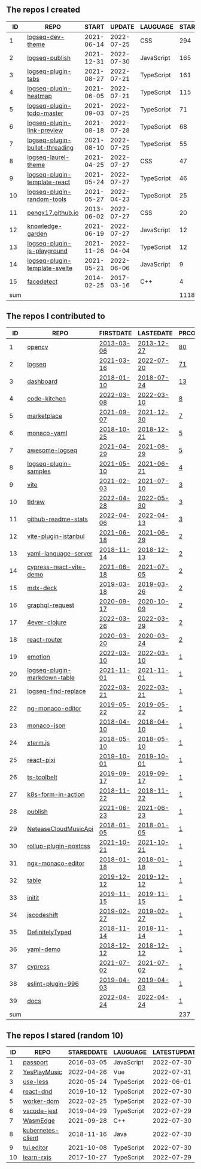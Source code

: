 <!--START_SECTION:my_github-->
## The repos I created
| ID  |                                            REPO                                             |   START    |   UPDATE   |  LAUGUAGE  | STARS |
|-----|---------------------------------------------------------------------------------------------|------------|------------|------------|-------|
|   1 | [logseq-dev-theme](https://github.com/pengx17/logseq-dev-theme)                             | 2021-06-14 | 2022-07-25 | CSS        |   294 |
|   2 | [logseq-publish](https://github.com/pengx17/logseq-publish)                                 | 2021-12-31 | 2022-07-30 | JavaScript |   165 |
|   3 | [logseq-plugin-tabs](https://github.com/pengx17/logseq-plugin-tabs)                         | 2021-08-27 | 2022-07-21 | TypeScript |   161 |
|   4 | [logseq-plugin-heatmap](https://github.com/pengx17/logseq-plugin-heatmap)                   | 2021-06-05 | 2022-07-21 | TypeScript |   115 |
|   5 | [logseq-plugin-todo-master](https://github.com/pengx17/logseq-plugin-todo-master)           | 2021-09-03 | 2022-07-25 | TypeScript |    71 |
|   6 | [logseq-plugin-link-preview](https://github.com/pengx17/logseq-plugin-link-preview)         | 2021-08-18 | 2022-07-28 | TypeScript |    68 |
|   7 | [logseq-plugin-bullet-threading](https://github.com/pengx17/logseq-plugin-bullet-threading) | 2021-08-10 | 2022-07-25 | TypeScript |    55 |
|   8 | [logseq-laurel-theme](https://github.com/pengx17/logseq-laurel-theme)                       | 2021-04-25 | 2022-07-27 | CSS        |    47 |
|   9 | [logseq-plugin-template-react](https://github.com/pengx17/logseq-plugin-template-react)     | 2021-05-24 | 2022-07-27 | TypeScript |    46 |
|  10 | [logseq-plugin-random-tools](https://github.com/pengx17/logseq-plugin-random-tools)         | 2021-05-27 | 2022-04-23 | TypeScript |    25 |
|  11 | [pengx17.github.io](https://github.com/pengx17/pengx17.github.io)                           | 2013-06-02 | 2022-07-27 | CSS        |    20 |
|  12 | [knowledge-garden](https://github.com/pengx17/knowledge-garden)                             | 2021-06-19 | 2022-07-27 | JavaScript |    12 |
|  13 | [logseq-plugin-js-playground](https://github.com/pengx17/logseq-plugin-js-playground)       | 2021-11-26 | 2022-04-04 | TypeScript |    12 |
|  14 | [logseq-plugin-template-svelte](https://github.com/pengx17/logseq-plugin-template-svelte)   | 2021-05-21 | 2022-06-06 | JavaScript |     9 |
|  15 | [facedetect](https://github.com/pengx17/facedetect)                                         | 2014-02-25 | 2017-03-16 | C++        |     4 |
| sum |                                                                                             |            |            |            |  1118 |

## The repos I contributed to
| ID  |                                           REPO                                            |                                    FIRSTDATE                                    |                                    LASTEDATE                                    |                                             PRCOUNT                                             |
|-----|-------------------------------------------------------------------------------------------|---------------------------------------------------------------------------------|---------------------------------------------------------------------------------|-------------------------------------------------------------------------------------------------|
|   1 | [opencv](https://github.com/opencv/opencv)                                                | [2013-03-06](https://github.com/opencv/opencv/pull/624)                         | [2013-12-27](https://github.com/opencv/opencv/pull/2072)                        | [80](https://github.com/opencv/opencv/pulls?q=is%3Apr+author%3Apengx17)                         |
|   2 | [logseq](https://github.com/logseq/logseq)                                                | [2021-03-16](https://github.com/logseq/logseq/pull/1467)                        | [2022-07-20](https://github.com/logseq/logseq/pull/6103)                        | [71](https://github.com/logseq/logseq/pulls?q=is%3Apr+author%3Apengx17)                         |
|   3 | [dashboard](https://github.com/kubernetes/dashboard)                                      | [2018-01-10](https://github.com/kubernetes/dashboard/pull/2755)                 | [2018-07-24](https://github.com/kubernetes/dashboard/pull/3166)                 | [13](https://github.com/kubernetes/dashboard/pulls?q=is%3Apr+author%3Apengx17)                  |
|   4 | [code-kitchen](https://github.com/freewheel/code-kitchen)                                 | [2022-03-08](https://github.com/freewheel/code-kitchen/pull/2)                  | [2022-03-10](https://github.com/freewheel/code-kitchen/pull/12)                 | [8](https://github.com/freewheel/code-kitchen/pulls?q=is%3Apr+author%3Apengx17)                 |
|   5 | [marketplace](https://github.com/logseq/marketplace)                                      | [2021-09-07](https://github.com/logseq/marketplace/pull/3)                      | [2021-12-30](https://github.com/logseq/marketplace/pull/61)                     | [7](https://github.com/logseq/marketplace/pulls?q=is%3Apr+author%3Apengx17)                     |
|   6 | [monaco-yaml](https://github.com/remcohaszing/monaco-yaml)                                | [2018-10-25](https://github.com/remcohaszing/monaco-yaml/pull/4)                | [2018-12-21](https://github.com/remcohaszing/monaco-yaml/pull/10)               | [5](https://github.com/remcohaszing/monaco-yaml/pulls?q=is%3Apr+author%3Apengx17)               |
|   7 | [awesome-logseq](https://github.com/logseq/awesome-logseq)                                | [2021-04-29](https://github.com/logseq/awesome-logseq/pull/6)                   | [2021-08-29](https://github.com/logseq/awesome-logseq/pull/26)                  | [5](https://github.com/logseq/awesome-logseq/pulls?q=is%3Apr+author%3Apengx17)                  |
|   8 | [logseq-plugin-samples](https://github.com/logseq/logseq-plugin-samples)                  | [2021-05-10](https://github.com/logseq/logseq-plugin-samples/pull/1)            | [2021-06-21](https://github.com/logseq/logseq-plugin-samples/pull/7)            | [4](https://github.com/logseq/logseq-plugin-samples/pulls?q=is%3Apr+author%3Apengx17)           |
|   9 | [vite](https://github.com/aleclarson/vite)                                                | [2021-02-03](https://github.com/vitejs/vite/pull/1856)                          | [2021-07-10](https://github.com/aleclarson/vite/pull/3)                         | [3](https://github.com/aleclarson/vite/pulls?q=is%3Apr+author%3Apengx17)                        |
|  10 | [tldraw](https://github.com/tldraw/tldraw)                                                | [2022-04-28](https://github.com/tldraw/tldraw/pull/658)                         | [2022-05-30](https://github.com/tldraw/tldraw/pull/706)                         | [3](https://github.com/tldraw/tldraw/pulls?q=is%3Apr+author%3Apengx17)                          |
|  11 | [github-readme-stats](https://github.com/yihong0618/github-readme-stats)                  | [2022-04-06](https://github.com/yihong0618/github-readme-stats/pull/7)          | [2022-04-13](https://github.com/yihong0618/github-readme-stats/pull/9)          | [3](https://github.com/yihong0618/github-readme-stats/pulls?q=is%3Apr+author%3Apengx17)         |
|  12 | [vite-plugin-istanbul](https://github.com/iFaxity/vite-plugin-istanbul)                   | [2021-06-18](https://github.com/iFaxity/vite-plugin-istanbul/pull/4)            | [2021-06-29](https://github.com/iFaxity/vite-plugin-istanbul/pull/5)            | [2](https://github.com/iFaxity/vite-plugin-istanbul/pulls?q=is%3Apr+author%3Apengx17)           |
|  13 | [yaml-language-server](https://github.com/redhat-developer/yaml-language-server)          | [2018-11-14](https://github.com/redhat-developer/yaml-language-server/pull/102) | [2018-12-13](https://github.com/redhat-developer/yaml-language-server/pull/109) | [2](https://github.com/redhat-developer/yaml-language-server/pulls?q=is%3Apr+author%3Apengx17)  |
|  14 | [cypress-react-vite-demo](https://github.com/lmiller1990/cypress-react-vite-demo)         | [2021-06-18](https://github.com/lmiller1990/cypress-react-vite-demo/pull/1)     | [2021-07-05](https://github.com/lmiller1990/cypress-react-vite-demo/pull/2)     | [2](https://github.com/lmiller1990/cypress-react-vite-demo/pulls?q=is%3Apr+author%3Apengx17)    |
|  15 | [mdx-deck](https://github.com/jxnblk/mdx-deck)                                            | [2019-03-18](https://github.com/jxnblk/mdx-deck/pull/278)                       | [2019-03-26](https://github.com/jxnblk/mdx-deck/pull/295)                       | [2](https://github.com/jxnblk/mdx-deck/pulls?q=is%3Apr+author%3Apengx17)                        |
|  16 | [graphql-request](https://github.com/prisma-labs/graphql-request)                         | [2020-09-17](https://github.com/prisma-labs/graphql-request/pull/207)           | [2020-10-09](https://github.com/prisma-labs/graphql-request/pull/217)           | [2](https://github.com/prisma-labs/graphql-request/pulls?q=is%3Apr+author%3Apengx17)            |
|  17 | [4ever-clojure](https://github.com/oxalorg/4ever-clojure)                                 | [2022-03-26](https://github.com/oxalorg/4ever-clojure/pull/54)                  | [2022-03-29](https://github.com/oxalorg/4ever-clojure/pull/58)                  | [2](https://github.com/oxalorg/4ever-clojure/pulls?q=is%3Apr+author%3Apengx17)                  |
|  18 | [react-router](https://github.com/remix-run/react-router)                                 | [2020-03-20](https://github.com/remix-run/react-router/pull/7203)               | [2020-03-24](https://github.com/remix-run/react-router/pull/7211)               | [2](https://github.com/remix-run/react-router/pulls?q=is%3Apr+author%3Apengx17)                 |
|  19 | [emotion](https://github.com/emotion-js/emotion)                                          | [2022-03-10](https://github.com/emotion-js/emotion/pull/2678)                   | [2022-03-10](https://github.com/emotion-js/emotion/pull/2678)                   | [1](https://github.com/emotion-js/emotion/pulls?q=is%3Apr+author%3Apengx17)                     |
|  20 | [logseq-plugin-markdown-table](https://github.com/haydenull/logseq-plugin-markdown-table) | [2021-11-01](https://github.com/haydenull/logseq-plugin-markdown-table/pull/1)  | [2021-11-01](https://github.com/haydenull/logseq-plugin-markdown-table/pull/1)  | [1](https://github.com/haydenull/logseq-plugin-markdown-table/pulls?q=is%3Apr+author%3Apengx17) |
|  21 | [logseq-find-replace](https://github.com/sawhney17/logseq-find-replace)                   | [2022-03-21](https://github.com/sawhney17/logseq-find-replace/pull/1)           | [2022-03-21](https://github.com/sawhney17/logseq-find-replace/pull/1)           | [1](https://github.com/sawhney17/logseq-find-replace/pulls?q=is%3Apr+author%3Apengx17)          |
|  22 | [ng-monaco-editor](https://github.com/alauda/ng-monaco-editor)                            | [2019-05-22](https://github.com/alauda/ng-monaco-editor/pull/14)                | [2019-05-22](https://github.com/alauda/ng-monaco-editor/pull/14)                | [1](https://github.com/alauda/ng-monaco-editor/pulls?q=is%3Apr+author%3Apengx17)                |
|  23 | [monaco-json](https://github.com/microsoft/monaco-json)                                   | [2018-04-10](https://github.com/microsoft/monaco-json/pull/4)                   | [2018-04-10](https://github.com/microsoft/monaco-json/pull/4)                   | [1](https://github.com/microsoft/monaco-json/pulls?q=is%3Apr+author%3Apengx17)                  |
|  24 | [xterm.js](https://github.com/xtermjs/xterm.js)                                           | [2018-05-10](https://github.com/xtermjs/xterm.js/pull/1444)                     | [2018-05-10](https://github.com/xtermjs/xterm.js/pull/1444)                     | [1](https://github.com/xtermjs/xterm.js/pulls?q=is%3Apr+author%3Apengx17)                       |
|  25 | [react-pixi](https://github.com/inlet/react-pixi)                                         | [2019-10-01](https://github.com/inlet/react-pixi/pull/146)                      | [2019-10-01](https://github.com/inlet/react-pixi/pull/146)                      | [1](https://github.com/inlet/react-pixi/pulls?q=is%3Apr+author%3Apengx17)                       |
|  26 | [ts-toolbelt](https://github.com/millsp/ts-toolbelt)                                      | [2019-09-17](https://github.com/millsp/ts-toolbelt/pull/48)                     | [2019-09-17](https://github.com/millsp/ts-toolbelt/pull/48)                     | [1](https://github.com/millsp/ts-toolbelt/pulls?q=is%3Apr+author%3Apengx17)                     |
|  27 | [k8s-form-in-action](https://github.com/alauda/k8s-form-in-action)                        | [2018-11-22](https://github.com/alauda/k8s-form-in-action/pull/1)               | [2018-11-22](https://github.com/alauda/k8s-form-in-action/pull/1)               | [1](https://github.com/alauda/k8s-form-in-action/pulls?q=is%3Apr+author%3Apengx17)              |
|  28 | [publish](https://github.com/logseq/publish)                                              | [2021-06-23](https://github.com/logseq/publish/pull/2)                          | [2021-06-23](https://github.com/logseq/publish/pull/2)                          | [1](https://github.com/logseq/publish/pulls?q=is%3Apr+author%3Apengx17)                         |
|  29 | [NeteaseCloudMusicApi](https://github.com/Binaryify/NeteaseCloudMusicApi)                 | [2018-01-05](https://github.com/Binaryify/NeteaseCloudMusicApi/pull/165)        | [2018-01-05](https://github.com/Binaryify/NeteaseCloudMusicApi/pull/165)        | [1](https://github.com/Binaryify/NeteaseCloudMusicApi/pulls?q=is%3Apr+author%3Apengx17)         |
|  30 | [rollup-plugin-postcss](https://github.com/egoist/rollup-plugin-postcss)                  | [2021-10-21](https://github.com/egoist/rollup-plugin-postcss/pull/403)          | [2021-10-21](https://github.com/egoist/rollup-plugin-postcss/pull/403)          | [1](https://github.com/egoist/rollup-plugin-postcss/pulls?q=is%3Apr+author%3Apengx17)           |
|  31 | [ngx-monaco-editor](https://github.com/atularen/ngx-monaco-editor)                        | [2018-01-18](https://github.com/atularen/ngx-monaco-editor/pull/21)             | [2018-01-18](https://github.com/atularen/ngx-monaco-editor/pull/21)             | [1](https://github.com/atularen/ngx-monaco-editor/pulls?q=is%3Apr+author%3Apengx17)             |
|  32 | [table](https://github.com/TanStack/table)                                                | [2019-12-12](https://github.com/TanStack/table/pull/1764)                       | [2019-12-12](https://github.com/TanStack/table/pull/1764)                       | [1](https://github.com/TanStack/table/pulls?q=is%3Apr+author%3Apengx17)                         |
|  33 | [initit](https://github.com/c8r/initit)                                                   | [2019-11-15](https://github.com/c8r/initit/pull/5)                              | [2019-11-15](https://github.com/c8r/initit/pull/5)                              | [1](https://github.com/c8r/initit/pulls?q=is%3Apr+author%3Apengx17)                             |
|  34 | [jscodeshift](https://github.com/facebook/jscodeshift)                                    | [2019-02-27](https://github.com/facebook/jscodeshift/pull/308)                  | [2019-02-27](https://github.com/facebook/jscodeshift/pull/308)                  | [1](https://github.com/facebook/jscodeshift/pulls?q=is%3Apr+author%3Apengx17)                   |
|  35 | [DefinitelyTyped](https://github.com/DefinitelyTyped/DefinitelyTyped)                     | [2018-11-14](https://github.com/DefinitelyTyped/DefinitelyTyped/pull/30516)     | [2018-11-14](https://github.com/DefinitelyTyped/DefinitelyTyped/pull/30516)     | [1](https://github.com/DefinitelyTyped/DefinitelyTyped/pulls?q=is%3Apr+author%3Apengx17)        |
|  36 | [yaml-demo](https://github.com/gary-fei/yaml-demo)                                        | [2018-12-12](https://github.com/gary-fei/yaml-demo/pull/1)                      | [2018-12-12](https://github.com/gary-fei/yaml-demo/pull/1)                      | [1](https://github.com/gary-fei/yaml-demo/pulls?q=is%3Apr+author%3Apengx17)                     |
|  37 | [cypress](https://github.com/cypress-io/cypress)                                          | [2021-07-02](https://github.com/cypress-io/cypress/pull/17180)                  | [2021-07-02](https://github.com/cypress-io/cypress/pull/17180)                  | [1](https://github.com/cypress-io/cypress/pulls?q=is%3Apr+author%3Apengx17)                     |
|  38 | [eslint-plugin-996](https://github.com/0xYootou/eslint-plugin-996)                        | [2019-04-03](https://github.com/0xYootou/eslint-plugin-996/pull/3)              | [2019-04-03](https://github.com/0xYootou/eslint-plugin-996/pull/3)              | [1](https://github.com/0xYootou/eslint-plugin-996/pulls?q=is%3Apr+author%3Apengx17)             |
|  39 | [docs](https://github.com/logseq/docs)                                                    | [2022-04-24](https://github.com/logseq/docs/pull/44)                            | [2022-04-24](https://github.com/logseq/docs/pull/44)                            | [1](https://github.com/logseq/docs/pulls?q=is%3Apr+author%3Apengx17)                            |
| sum |                                                                                           |                                                                                 |                                                                                 |                                                                                             237 |

## The repos I stared (random 10)
| ID |                                REPO                                 | STAREDDATE |  LAUGUAGE  | LATESTUPDATE |
|----|---------------------------------------------------------------------|------------|------------|--------------|
|  1 | [passport](https://github.com/jaredhanson/passport)                 | 2016-03-05 | JavaScript | 2022-07-30   |
|  2 | [YesPlayMusic](https://github.com/qier222/YesPlayMusic)             | 2022-04-26 | Vue        | 2022-07-31   |
|  3 | [use-less](https://github.com/pveyes/use-less)                      | 2020-05-24 | TypeScript | 2022-06-01   |
|  4 | [react-dnd](https://github.com/react-dnd/react-dnd)                 | 2019-10-12 | TypeScript | 2022-07-30   |
|  5 | [worker-dom](https://github.com/ampproject/worker-dom)              | 2022-02-25 | TypeScript | 2022-07-30   |
|  6 | [vscode-jest](https://github.com/jest-community/vscode-jest)        | 2019-04-29 | TypeScript | 2022-07-29   |
|  7 | [WasmEdge](https://github.com/WasmEdge/WasmEdge)                    | 2021-09-28 | C++        | 2022-07-30   |
|  8 | [kubernetes-client](https://github.com/fabric8io/kubernetes-client) | 2018-11-16 | Java       | 2022-07-30   |
|  9 | [tui.editor](https://github.com/nhn/tui.editor)                     | 2021-10-08 | TypeScript | 2022-07-30   |
| 10 | [learn-rxjs](https://github.com/btroncone/learn-rxjs)               | 2017-10-27 | TypeScript | 2022-07-29   |

<!--END_SECTION:my_github-->
